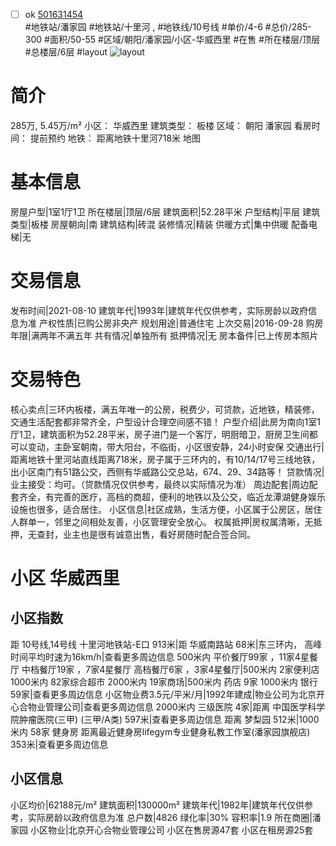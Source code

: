 - [ ] ok [501631454](https://bj.5i5j.com/ershoufang/501631454.html)  
 #地铁站/潘家园 #地铁站/十里河 ,  #地铁线/10号线
#单价/4-6 #总价/285-300 #面积/50-55   #区域/朝阳/潘家园/小区-华威西里 #在售 #所在楼层/顶层 #总楼层/6层 #layout 
![layout](http://image2a.5i5j.com/bdir/layout/ab206ac415a54268831e5f23e5cd62c4.JPG_P5.jpg) 
# 简介 
 285万,  5.45万/m² 
小区： 华威西里
建筑类型： 板楼
区域： 朝阳 潘家园
看房时间： 提前预约
地铁： 距离地铁十里河718米 地图
# 基本信息 
 房屋户型|1室1厅1卫
所在楼层|顶层/6层
建筑面积|52.28平米
户型结构|平层
建筑类型|板楼
房屋朝向|南
建筑结构|砖混
装修情况|精装
供暖方式|集中供暖
配备电梯|无
# 交易信息 
 发布时间|2021-08-10
建筑年代|1993年|建筑年代仅供参考，实际房龄以政府信息为准
产权性质|已购公房非央产
规划用途|普通住宅
上次交易|2016-09-28
购房年限|满两年不满五年
共有情况|单独所有
抵押情况|无
房本备件|已上传房本照片
# 交易特色 
 核心卖点|三环内板楼，满五年唯一的公房，税费少，可贷款，近地铁，精装修，交通生活配套都非常齐全，户型设计合理空间感不错！
户型介绍|此房为南向1室1厅1卫，建筑面积为52.28平米，房子进门是一个客厅，明厨暗卫，厨房卫生间都可以变动，主卧室朝南，带大阳台，不临街，小区很安静，24小时安保
交通出行|距离地铁十里河站直线距离718米，房子属于三环内的，有10/14/17号三线地铁，出小区南门有51路公交，西侧有华威路公交总站，674、29、34路等！
贷款情况|业主接受：均可。（贷款情况仅供参考，最终以实际情况为准）
周边配套|周边配套齐全，有完善的医疗，高档的商超，便利的地铁以及公交，临近龙潭湖健身娱乐设施也很多，适合居住。
小区信息|社区成熟，生活方便，小区属于公房区，居住人群单一，邻里之间相处友善，小区管理安全放心。
权属抵押|房权属清晰，无抵押，无查封，业主也是很有诚意出售，看好房随时配合签合同。
# 小区 华威西里
## 小区指数 
 距 10号线,14号线 十里河地铁站-E口 913米|距 华威南路站 68米|东三环内， 高峰时间平均时速为16km/h|查看更多周边信息
500米内 平价餐厅99家 ，11家4星餐厅
中档餐厅19家 ，7家4星餐厅
高档餐厅6家 ，3家4星餐厅|500米内 2家便利店
1000米内 82家综合超市
2000米内 19家商场|500米内 药店 9家
1000米内 银行 59家|查看更多周边信息
小区物业费3.5元/平米/月|1992年建成|物业公司为北京开心合物业管理公司|查看更多周边信息
2000米内 三级医院 4家|距离 中国医学科学院肿瘤医院(三甲) (三甲/A类) 597米|查看更多周边信息
距离 梦梨园 512米|1000米内 58家 健身房
距离最近健身房lifegym专业健身私教工作室(潘家园旗舰店) 353米|查看更多周边信息
## 小区信息 
 小区均价|62188元/m²
建筑面积|130000m²
建筑年代|1982年|建筑年代仅供参考，实际房龄以政府信息为准
总户数|4826
绿化率|30%
容积率|1.9
所在商圈|潘家园
小区物业|北京开心合物业管理公司
小区在售房源47套
小区在租房源25套
